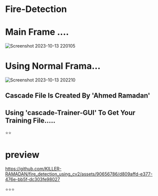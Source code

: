 # Fire-Detection

# Main Frame ....

![Screenshot 2023-10-13 220105](https://github.com/KILLER-RAMADAN/fire_detection_using_cv2/assets/90656786/2b2441b8-7aac-4b8b-bbcb-402672f042ea)


# Using Normal Frama...

![Screenshot 2023-10-13 202210](https://github.com/KILLER-RAMADAN/fire_detection_using_cv2/assets/90656786/163241a8-ddd1-4022-a1b4-79b9c01323e9)


## Cascade File Is Created By 'Ahmed Ramadan' 

## Using 'cascade-Trainer-GUI' To Get Your Training File.....

⭐⭐

# preview

https://github.com/KILLER-RAMADAN/fire_detection_using_cv2/assets/90656786/d809affd-e377-476e-bb5f-dc303fe98027

⭐⭐⭐
